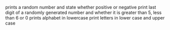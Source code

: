 prints a random number and state whether positive or negative
print last digit of a randomly generated number and whether it is greater than 5, less than 6 or 0
prints alphabet in lowercase
print letters in lower case and upper case
